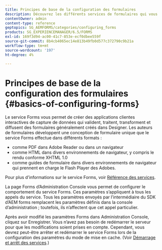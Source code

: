 ```yaml
---
title: Principes de base de la configuration des formulaires
description: Découvrez les différents services de formulaires qui vous aident à créer des applications de capture de données interactives.
contentOwner: admin
content-type: reference
geptopics: SG_AEMFORMS/categories/configuring_forms
products: SG_EXPERIENCEMANAGER/6.5/FORMS
exl-id: 169f3d94-ac00-41c7-853e-ecf0dbee559f
source-git-commit: 8b4cb4065ec14e813b49fb0d577c372790c9b21a
workflow-type: tm+mt
source-wordcount: '197'
ht-degree: 4%

---
```


# Principes de base de la configuration des formulaires {#basics-of-configuring-forms}

Le service Forms vous permet de créer des applications clientes interactives de capture de données qui valident, traitent, transforment et diffusent des formulaires généralement créés dans Designer. Les auteurs de formulaires développent une conception de formulaire unique que le service Forms effectue dans différents formats :

* comme PDF dans Adobe Reader ou dans un navigateur
* comme HTML dans divers environnements de navigateur, y compris le rendu conforme XHTML 1.0
* comme guides de formulaire dans divers environnements de navigateur qui prennent en charge le Flash Player des Adobes.

Pour plus d’informations sur le service Forms, voir [Référence des services](https://help.adobe.com/fr_FR/livecycle/11.0/Services/index.html).

La page Forms d’Administration Console vous permet de configurer le comportement du service Forms. Ces paramètres s’appliquent à tous les appels du service. Tous les paramètres envoyés par l’intermédiaire du SDK d’AEM forms remplacent les paramètres définis dans la console d’administration ; toutefois, ils n’affectent que cet appel particulier.

Après avoir modifié les paramètres Forms dans Administration Console, cliquez sur Enregistrer. Vous n’avez pas besoin de redémarrer le serveur pour que les modifications soient prises en compte. Cependant, vous devrez peut-être arrêter et redémarrer le service Forms lors de la configuration des paramètres du mode de mise en cache. (Voir [Démarrage et arrêt des services](/help/forms/using/admin-help/starting-stopping-services.md#starting-and-stopping-services).)
